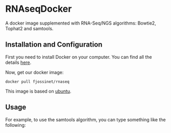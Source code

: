 RNAseqDocker
===============

A docker image supplemented with RNA-Seq/NGS algorithms: Bowtie2, Tophat2 and samtools.

Installation and Configuration
------------------------------

First you need to install Docker on your computer. You can find all the details [here](https://docs.docker.com/engine/installation/).

Now, get our docker image:

    docker pull fjossinet/rnaseq

This image is based on [ubuntu](https://hub.docker.com/r/library/ubuntu/).

Usage
-----

For example, to use the samtools algorithm, you can type something like the following:

